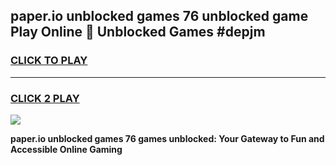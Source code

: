 
## paper.io unblocked games 76 unblocked game Play Online 👋 Unblocked Games #depjm
<h3>
<a href="https://premium.freeplayer.one?title=paper.io_unblocked_games_76&ref=21F">CLICK TO PLAY</a></h3>
<hr>

<h3>
<a href="https://premium.freeplayer.one?title=paper.io_unblocked_games_76&ref=21F">CLICK 2 PLAY</a>
  
</h3>

<a href="https://premium.freeplayer.one?title=paper.io_unblocked_games_76&ref=21F/"><img src="https://clearcache.store/games.png"></a>


**paper.io unblocked games 76 games unblocked: Your Gateway to Fun and Accessible Online Gaming**
